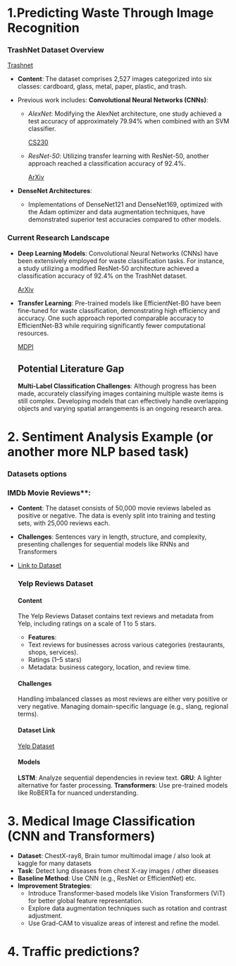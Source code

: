 # 1.Predicting Waste Through Image Recognition

### TrashNet Dataset Overview
[Trashnet](https://universe.roboflow.com/polygence-project/trashnet-a-set-of-annotated-images-of-trash-that-can-be-used-for-object-detection/browse?queryText=&pageSize=50&startingIndex=0&browseQuery=true)

- **Content**: The dataset comprises 2,527 images categorized into six classes: cardboard, glass, metal, paper, plastic, and trash.
- Previous work includes:
  **Convolutional Neural Networks (CNNs)**:
    - *AlexNet*: Modifying the AlexNet architecture, one study achieved a test accuracy of approximately 79.94% when combined with an SVM classifier.
        
        [CS230](https://cs230.stanford.edu/projects_spring_2020/reports/38847029.pdf?utm_source=chatgpt.com)
        
    - *ResNet-50*: Utilizing transfer learning with ResNet-50, another approach reached a classification accuracy of 92.4%.
        
        [ArXiv](https://arxiv.org/abs/2011.01353?utm_source=chatgpt.com)
        
- **DenseNet Architectures**:
    - Implementations of DenseNet121 and DenseNet169, optimized with the Adam optimizer and data augmentation techniques, have demonstrated superior test accuracies compared to other models.

### Current Research Landscape

- **Deep Learning Models**: Convolutional Neural Networks (CNNs) have been extensively employed for waste classification tasks. For instance, a study utilizing a modified ResNet-50 architecture achieved a classification accuracy of 92.4% on the TrashNet dataset.
    
    [ArXiv](https://arxiv.org/abs/2011.01353?utm_source=chatgpt.com)
    
- **Transfer Learning**: Pre-trained models like EfficientNet-B0 have been fine-tuned for waste classification, demonstrating high efficiency and accuracy. One such approach reported comparable accuracy to EfficientNet-B3 while requiring significantly fewer computational resources.
    
    [MDPI](https://www.mdpi.com/2071-1050/14/12/7222?utm_source=chatgpt.com)
    
    ## Potential Literature Gap
    
    **Multi-Label Classification Challenges**: Although progress has been made, accurately classifying images containing multiple waste items is still complex. Developing models that can effectively handle overlapping objects and varying spatial arrangements is an ongoing research area.
    
# 2. Sentiment Analysis Example (or another more NLP based task)
    
 ### **Datasets options**
    
   ### IMDb Movie Reviews**:
   - **Content**: The dataset consists of 50,000 movie reviews labeled as positive or negative. The data is evenly split into training and testing sets, with 25,000 reviews each.
 - **Challenges**: Sentences vary in length, structure, and complexity, presenting challenges for sequential models like RNNs and Transformers
- [Link to Dataset](https://ai.stanford.edu/~amaas/data/sentiment/)

        
   ### **Yelp Reviews Dataset**

   #### **Content**
   The Yelp Reviews Dataset contains text reviews and metadata from Yelp, including ratings on a scale of 1 to 5 stars.
    
   - **Features**:
   - Text reviews for businesses across various categories (restaurants, shops, services).
   - Ratings (1–5 stars)
   - Metadata: business category, location, and review time.
    
   #### **Challenges**
   Handling imbalanced classes as most reviews are either very positive or very negative.
   Managing domain-specific language (e.g., slang, regional terms).
  
    
   #### **Dataset Link**
   [Yelp Dataset](https://www.yelp.com/dataset)
        
   #### **Models**
   **LSTM**: Analyze sequential dependencies in review text.
   **GRU**: A lighter alternative for faster processing.
   **Transformers**: Use pre-trained models like RoBERTa for nuanced understanding.
    

# **3. Medical Image Classification (CNN and Transformers)**

- **Dataset**: ChestX-ray8, Brain tumor multimodal image  / also look at kaggle for many datasets
- **Task**: Detect lung diseases from chest X-ray images / other diseases
- **Baseline Method**: Use CNN (e.g., ResNet or EfficientNet) etc. 
- **Improvement Strategies**:
    - Introduce Transformer-based models like Vision Transformers (ViT) for better global feature representation.
    - Explore data augmentation techniques such as rotation and contrast adjustment.
    - Use Grad-CAM to visualize areas of interest and refine the model.

# 4. Traffic predictions?

